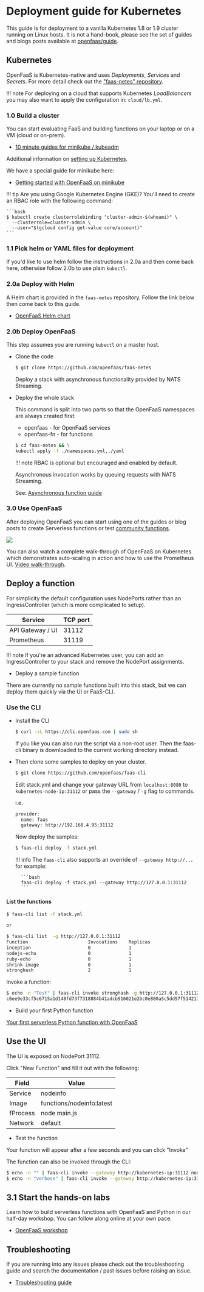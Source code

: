 # Deployment guide for Kubernetes

This guide is for deployment to a vanilla Kubernetes 1.8 or 1.9 cluster running on Linux hosts. It is not a hand-book, please see the set of guides and blogs posts available at [openfaas/guide](https://github.com/openfaas/faas/tree/master/guide).

## Kubernetes

OpenFaaS is Kubernetes-native and uses *Deployments*, *Service*s and *Secret*s. For more detail check out the ["faas-netes" repository](https://github.com/openfaas/faas-netes).

!!! note
    For deploying on a cloud that supports Kubernetes *LoadBalancers* you may also want to apply the configuration in: `cloud/lb.yml`.

### 1.0 Build a cluster

You can start evaluating FaaS and building functions on your laptop or on a VM (cloud or on-prem).

* [10 minute guides for minikube / kubeadm](https://blog.alexellis.io/tag/learn-k8s/)

Additional information on [setting up Kubernetes](https://kubernetes.io/docs/setup/pick-right-solution/).

We have a special guide for minikube here:

* [Getting started with OpenFaaS on minikube](https://medium.com/devopslinks/getting-started-with-openfaas-on-minikube-634502c7acdf)

!!! tip
    Are you using Google Kubernetes Engine (GKE)? You'll need to create an RBAC role with the following command:

    ```bash
    $ kubectl create clusterrolebinding "cluster-admin-$(whoami)" \
      --clusterrole=cluster-admin \
      --user="$(gcloud config get-value core/account)"
    ```

### 1.1 Pick helm or YAML files for deployment

If you'd like to use helm follow the instructions in 2.0a and then come back here, otherwise follow 2.0b to use plain `kubectl`.

### 2.0a Deploy with Helm

A Helm chart is provided in the `faas-netes` repository. Follow the link below then come back to this guide.

* [OpenFaaS Helm chart](https://github.com/openfaas/faas-netes/blob/master/HELM.md)

### 2.0b Deploy OpenFaaS

This step assumes you are running `kubectl` on a master host.

* Clone the code

    ```bash
    $ git clone https://github.com/openfaas/faas-netes
    ```

    Deploy a stack with asynchronous functionality provided by NATS Streaming.

* Deploy the whole stack

    This command is split into two parts so that the OpenFaaS namespaces are always created first:

    * openfaas - for OpenFaaS services
    * openfaas-fn - for functions

    ```bash
    $ cd faas-netes && \
    kubectl apply -f ./namespaces.yml,./yaml
    ```

    !!! note
        RBAC is optional but encouraged and enabled by default.

    Asynchronous invocation works by queuing requests with NATS Streaming.

    See: [Asynchronous function guide](../../advanced/async)

### 3.0 Use OpenFaaS

After deploying OpenFaaS you can start using one of the guides or blog posts to create Serverless functions or test [community functions](https://github.com/openfaas/faas/blob/master/community.md).

![](https://camo.githubusercontent.com/72f71cb0b0f6cae1c84f5a40ad57b7a9e389d0b7/68747470733a2f2f7062732e7477696d672e636f6d2f6d656469612f44466b5575483158734141744e4a362e6a70673a6d656469756d)

You can also watch a complete walk-through of OpenFaaS on Kubernetes which demonstrates auto-scaling in action and how to use the Prometheus UI. [Video walk-through](https://www.youtube.com/watch?v=0DbrLsUvaso).

## Deploy a function

For simplicity the default configuration uses NodePorts rather than an IngressController (which is more complicated to setup).

| Service           | TCP port |
--------------------|----------|
| API Gateway / UI  | 31112    |
| Prometheus        | 31119    |

!!! note
    If you're an advanced Kubernetes user, you can add an IngressController to your stack and remove the NodePort assignments.

* Deploy a sample function

There are currently no sample functions built into this stack, but we can deploy them quickly via the UI or FaaS-CLI.

### Use the CLI

* Install the CLI

    ```bash
    $ curl -sL https://cli.openfaas.com | sudo sh
    ```

    If you like you can also run the script via a non-root user. Then the faas-cli binary is downloaded to the current working directory instead.

* Then clone some samples to deploy on your cluster.

    ```bash
    $ git clone https://github.com/openfaas/faas-cli
    ```

    Edit stack.yml and change your gateway URL from `localhost:8080` to `kubernetes-node-ip:31112` or pass the `--gateway` / `-g` flag to commands.

    i.e.

    ```bash
    provider:
      name: faas
      gateway: http://192.168.4.95:31112
    ```

    Now deploy the samples:

    ```bash
    $ faas-cli deploy -f stack.yml
    ```

    !!! info
        The `faas-cli` also supports an override of `--gateway http://...` for example:

        ```bash
        faas-cli deploy -f stack.yml --gateway http://127.0.0.1:31112
        ```

#### List the functions

```bash
$ faas-cli list -f stack.yml

or

$ faas-cli list  -g http://127.0.0.1:31112
Function                      Invocations    Replicas
inception                     0              1
nodejs-echo                   0              1
ruby-echo                     0              1
shrink-image                  0              1
stronghash                    2              1
```

Invoke a function:

```bash
$ echo -n "Test" | faas-cli invoke stronghash -g http://127.0.0.1:31112
c6ee9e33cf5c6715a1d148fd73f7318884b41adcb916021e2bc0e800a5c5dd97f5142178f6ae88c8fdd98e1afb0ce4c8d2c54b5f37b30b7da1997bb33b0b8a31  -
```

* Build your first Python function

[Your first serverless Python function with OpenFaaS](https://blog.alexellis.io/first-faas-python-function/)

## Use the UI

The UI is exposed on NodePort 31112.

Click "New Function" and fill it out with the following:

| Field      | Value                        |
-------------|------------------------------|
| Service    | nodeinfo                     |
| Image      | functions/nodeinfo:latest    |
| fProcess   | node main.js                 |
| Network    | default                      |

* Test the function

Your function will appear after a few seconds and you can click "Invoke"

The function can also be invoked through the CLI:

```bash
$ echo -n "" | faas-cli invoke --gateway http://kubernetes-ip:31112 nodeinfo
$ echo -n "verbose" | faas-cli invoke --gateway http://kubernetes-ip:31112 nodeinfo
```


## 3.1 Start the hands-on labs

Learn how to build serverless functions with OpenFaaS and Python in our half-day workshop. You can follow along online at your own pace.

* [OpenFaaS workshop](/tutorials/workshop/)

## Troubleshooting

If you are running into any issues please check out the troubleshooting guide and search the documentation / past issues before raising an issue.

* [Troubleshooting guide](https://github.com/openfaas/faas/blob/master/guide/troubleshooting.md)
